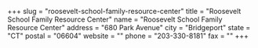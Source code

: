 +++
slug = "roosevelt-school-family-resource-center"
title = "Roosevelt School Family Resource Center"
name = "Roosevelt School Family Resource Center"
address = "680 Park Avenue"
city = "Bridgeport"
state = "CT"
postal = "06604"
website = ""
phone = "203-330-8181"
fax = ""
+++
